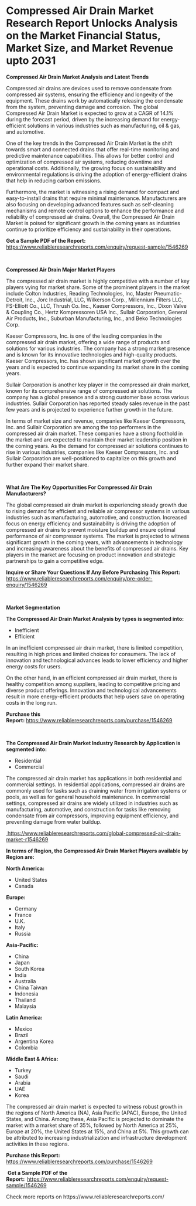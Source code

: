 <p><h1>Compressed Air Drain Market Research Report Unlocks Analysis on the Market Financial Status, Market Size, and Market Revenue upto 2031</h1></p><p><strong>Compressed Air Drain Market Analysis and Latest Trends</strong></p>
<p><p>Compressed air drains are devices used to remove condensate from compressed air systems, ensuring the efficiency and longevity of the equipment. These drains work by automatically releasing the condensate from the system, preventing damage and corrosion. The global Compressed Air Drain Market is expected to grow at a CAGR of 14.1% during the forecast period, driven by the increasing demand for energy-efficient solutions in various industries such as manufacturing, oil & gas, and automotive.</p><p>One of the key trends in the Compressed Air Drain Market is the shift towards smart and connected drains that offer real-time monitoring and predictive maintenance capabilities. This allows for better control and optimization of compressed air systems, reducing downtime and operational costs. Additionally, the growing focus on sustainability and environmental regulations is driving the adoption of energy-efficient drains that help in reducing carbon emissions.</p><p>Furthermore, the market is witnessing a rising demand for compact and easy-to-install drains that require minimal maintenance. Manufacturers are also focusing on developing advanced features such as self-cleaning mechanisms and remote control options to enhance the performance and reliability of compressed air drains. Overall, the Compressed Air Drain Market is poised for significant growth in the coming years as industries continue to prioritize efficiency and sustainability in their operations.</p></p>
<p><strong>Get a Sample PDF of the Report:&nbsp;</strong> <a href="https://www.reliableresearchreports.com/enquiry/request-sample/1546269">https://www.reliableresearchreports.com/enquiry/request-sample/1546269</a></p>
<p>&nbsp;</p>
<p><strong>Compressed Air Drain Major Market Players</strong></p>
<p><p>The compressed air drain market is highly competitive with a number of key players vying for market share. Some of the prominent players in the market include Colton Industries, Reading Technologies, Inc, Master Pneumatic-Detroit, Inc., Jorc Industrial, LLC, Wilkerson Corp., Millennium Filters LLC, FS-Elliott Co., LLC, Thrush Co. Inc., Kaeser Compressors, Inc., Dixon Valve & Coupling Co., Hertz Kompressoren USA Inc., Sullair Corporation, General Air Products, Inc., Suburban Manufacturing, Inc., and Beko Technologies Corp.</p><p>Kaeser Compressors, Inc. is one of the leading companies in the compressed air drain market, offering a wide range of products and solutions for various industries. The company has a strong market presence and is known for its innovative technologies and high-quality products. Kaeser Compressors, Inc. has shown significant market growth over the years and is expected to continue expanding its market share in the coming years.</p><p>Sullair Corporation is another key player in the compressed air drain market, known for its comprehensive range of compressed air solutions. The company has a global presence and a strong customer base across various industries. Sullair Corporation has reported steady sales revenue in the past few years and is projected to experience further growth in the future.</p><p>In terms of market size and revenue, companies like Kaeser Compressors, Inc. and Sullair Corporation are among the top performers in the compressed air drain market. These companies have a strong foothold in the market and are expected to maintain their market leadership position in the coming years. As the demand for compressed air solutions continues to rise in various industries, companies like Kaeser Compressors, Inc. and Sullair Corporation are well-positioned to capitalize on this growth and further expand their market share.</p></p>
<p>&nbsp;</p>
<p><strong>What Are The Key Opportunities For Compressed Air Drain Manufacturers?</strong></p>
<p><p>The global compressed air drain market is experiencing steady growth due to rising demand for efficient and reliable air compressor systems in various industries such as manufacturing, automotive, and construction. Increased focus on energy efficiency and sustainability is driving the adoption of compressed air drains to prevent moisture buildup and ensure optimal performance of air compressor systems. The market is projected to witness significant growth in the coming years, with advancements in technology and increasing awareness about the benefits of compressed air drains. Key players in the market are focusing on product innovation and strategic partnerships to gain a competitive edge.</p></p>
<p><strong>Inquire or Share Your Questions If Any Before Purchasing This Report:</strong> <a href="https://www.reliableresearchreports.com/enquiry/pre-order-enquiry/1546269">https://www.reliableresearchreports.com/enquiry/pre-order-enquiry/1546269</a></p>
<p>&nbsp;</p>
<p><strong>Market Segmentation</strong></p>
<p><strong>The Compressed Air Drain Market Analysis by types is segmented into:</strong></p>
<p><ul><li>Inefficient</li><li>Efficient</li></ul></p>
<p><p>In an inefficient compressed air drain market, there is limited competition, resulting in high prices and limited choices for consumers. The lack of innovation and technological advances leads to lower efficiency and higher energy costs for users. </p><p>On the other hand, in an efficient compressed air drain market, there is healthy competition among suppliers, leading to competitive pricing and diverse product offerings. Innovation and technological advancements result in more energy-efficient products that help users save on operating costs in the long run.</p></p>
<p><strong>Purchase this Report:&nbsp;</strong><a href="https://www.reliableresearchreports.com/purchase/1546269">https://www.reliableresearchreports.com/purchase/1546269</a></p>
<p>&nbsp;</p>
<p><strong>The Compressed Air Drain Market Industry Research by Application is segmented into:</strong></p>
<p><ul><li>Residential</li><li>Commercial</li></ul></p>
<p><p>The compressed air drain market has applications in both residential and commercial settings. In residential applications, compressed air drains are commonly used for tasks such as draining water from irrigation systems or pools, as well as for general household maintenance. In commercial settings, compressed air drains are widely utilized in industries such as manufacturing, automotive, and construction for tasks like removing condensate from air compressors, improving equipment efficiency, and preventing damage from water buildup.</p></p>
<p><a href="https://www.reliableresearchreports.com/global-compressed-air-drain-market-r1546269">&nbsp;https://www.reliableresearchreports.com/global-compressed-air-drain-market-r1546269</a></p>
<p><strong>In terms of Region, the Compressed Air Drain Market Players available by Region are:</strong></p>
<p>
    <p> <strong> North America: </strong>
        <ul>
            <li>United States</li>
            <li>Canada</li>
        </ul>
        </p> 
    <p> <strong> Europe: </strong>
        <ul>
            <li>Germany</li>
            <li>France</li>
            <li>U.K.</li>
            <li>Italy</li>
            <li>Russia</li>
        </ul>
        </p> 
    <p> <strong> Asia-Pacific: </strong>
        <ul>
            <li>China</li>
            <li>Japan</li>
            <li>South Korea</li>
            <li>India</li>
            <li>Australia</li>
            <li>China Taiwan</li>
            <li>Indonesia</li>
            <li>Thailand</li>
            <li>Malaysia</li>
        </ul>
        </p> 
    <p> <strong> Latin America: </strong>
        <ul>
            <li>Mexico</li>
            <li>Brazil</li>
            <li>Argentina Korea</li>
            <li>Colombia</li>
        </ul>
        </p> 
    <p> <strong> Middle East & Africa: </strong>
        <ul>
            <li>Turkey</li>
            <li>Saudi</li>
            <li>Arabia</li>
            <li>UAE</li>
            <li>Korea</li>
        </ul>
    </p>
    </p>
<p><p>The compressed air drain market is expected to witness robust growth in the regions of North America (NA), Asia Pacific (APAC), Europe, the United States, and China. Among these, Asia Pacific is projected to dominate the market with a market share of 35%, followed by North America at 25%, Europe at 20%, the United States at 15%, and China at 5%. This growth can be attributed to increasing industrialization and infrastructure development activities in these regions.</p></p>
<p><strong>Purchase this Report: </strong><a href="https://www.reliableresearchreports.com/purchase/1546269">https://www.reliableresearchreports.com/purchase/1546269</a></p>
<p>&nbsp;<strong>Get a Sample PDF of the Report:&nbsp;&nbsp;</strong><a href="https://www.reliableresearchreports.com/enquiry/request-sample/1546269">https://www.reliableresearchreports.com/enquiry/request-sample/1546269</a></p>
<p><strong></strong></p>
<p>Check more reports on https://www.reliableresearchreports.com/</p>